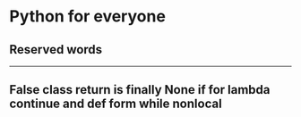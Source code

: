 # Python for everyone
## Reserved words
---
False   class   return  is      finally
None    if      for     lambda  continue
and     def     form    while   nonlocal
---
